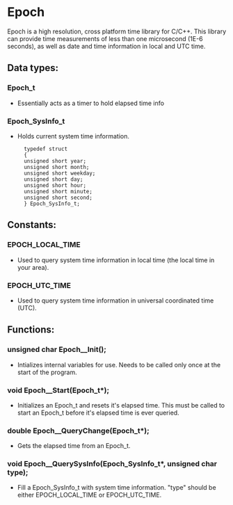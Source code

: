 # Epoch

Epoch is a high resolution, cross platform time library for C/C++.
This library can provide time measurements of less than one microsecond (1E-6 seconds),
as well as date and time information in local and UTC time.





## Data types:



### Epoch_t

- Essentially acts as a timer to hold elapsed time info


### Epoch_SysInfo_t

- Holds current system time information.

	    typedef struct
	    {
		unsigned short year;
		unsigned short month;
		unsigned short weekday;
		unsigned short day;
		unsigned short hour;
		unsigned short minute;
		unsigned short second;
	    } Epoch_SysInfo_t;
    



## Constants:


### EPOCH_LOCAL_TIME

- Used to query system time information in local time (the local time in your area).


### EPOCH_UTC_TIME

- Used to query system time information in universal coordinated time (UTC).




## Functions:


### unsigned char Epoch__Init();
- Intializes internal variables for use. Needs to be called only once at the start of the program.

  
### void Epoch__Start(Epoch_t*);
- Initializes an Epoch_t and resets it's elapsed time. This must be called to start an Epoch_t before it's elapsed time is ever queried.


### double Epoch__QueryChange(Epoch_t*);
- Gets the elapsed time from an Epoch_t.

  
### void Epoch__QuerySysInfo(Epoch_SysInfo_t*, unsigned char type);
- Fill a Epoch_SysInfo_t with system time information. "type" should be either EPOCH_LOCAL_TIME or EPOCH_UTC_TIME.
